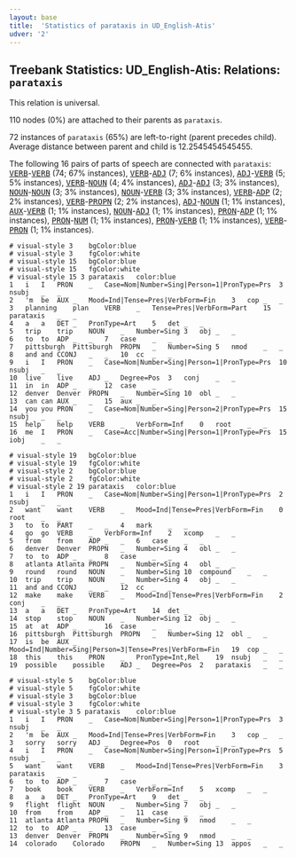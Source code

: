 ```yaml
---
layout: base
title:  'Statistics of parataxis in UD_English-Atis'
udver: '2'
---
```


## Treebank Statistics: UD_English-Atis: Relations: `parataxis`

This relation is universal.

110 nodes (0%) are attached to their parents as `parataxis`.

72 instances of `parataxis` (65%) are left-to-right (parent precedes child).
Average distance between parent and child is 12.2545454545455.

The following 16 pairs of parts of speech are connected with `parataxis`: <tt><a href="en_atis-pos-VERB.html">VERB</a></tt>-<tt><a href="en_atis-pos-VERB.html">VERB</a></tt> (74; 67% instances), <tt><a href="en_atis-pos-VERB.html">VERB</a></tt>-<tt><a href="en_atis-pos-ADJ.html">ADJ</a></tt> (7; 6% instances), <tt><a href="en_atis-pos-ADJ.html">ADJ</a></tt>-<tt><a href="en_atis-pos-VERB.html">VERB</a></tt> (5; 5% instances), <tt><a href="en_atis-pos-VERB.html">VERB</a></tt>-<tt><a href="en_atis-pos-NOUN.html">NOUN</a></tt> (4; 4% instances), <tt><a href="en_atis-pos-ADJ.html">ADJ</a></tt>-<tt><a href="en_atis-pos-ADJ.html">ADJ</a></tt> (3; 3% instances), <tt><a href="en_atis-pos-NOUN.html">NOUN</a></tt>-<tt><a href="en_atis-pos-NOUN.html">NOUN</a></tt> (3; 3% instances), <tt><a href="en_atis-pos-NOUN.html">NOUN</a></tt>-<tt><a href="en_atis-pos-VERB.html">VERB</a></tt> (3; 3% instances), <tt><a href="en_atis-pos-VERB.html">VERB</a></tt>-<tt><a href="en_atis-pos-ADP.html">ADP</a></tt> (2; 2% instances), <tt><a href="en_atis-pos-VERB.html">VERB</a></tt>-<tt><a href="en_atis-pos-PROPN.html">PROPN</a></tt> (2; 2% instances), <tt><a href="en_atis-pos-ADJ.html">ADJ</a></tt>-<tt><a href="en_atis-pos-NOUN.html">NOUN</a></tt> (1; 1% instances), <tt><a href="en_atis-pos-AUX.html">AUX</a></tt>-<tt><a href="en_atis-pos-VERB.html">VERB</a></tt> (1; 1% instances), <tt><a href="en_atis-pos-NOUN.html">NOUN</a></tt>-<tt><a href="en_atis-pos-ADJ.html">ADJ</a></tt> (1; 1% instances), <tt><a href="en_atis-pos-PRON.html">PRON</a></tt>-<tt><a href="en_atis-pos-ADP.html">ADP</a></tt> (1; 1% instances), <tt><a href="en_atis-pos-PRON.html">PRON</a></tt>-<tt><a href="en_atis-pos-NUM.html">NUM</a></tt> (1; 1% instances), <tt><a href="en_atis-pos-PRON.html">PRON</a></tt>-<tt><a href="en_atis-pos-VERB.html">VERB</a></tt> (1; 1% instances), <tt><a href="en_atis-pos-VERB.html">VERB</a></tt>-<tt><a href="en_atis-pos-PRON.html">PRON</a></tt> (1; 1% instances).


~~~ conllu
# visual-style 3	bgColor:blue
# visual-style 3	fgColor:white
# visual-style 15	bgColor:blue
# visual-style 15	fgColor:white
# visual-style 15 3 parataxis	color:blue
1	i	I	PRON	_	Case=Nom|Number=Sing|Person=1|PronType=Prs	3	nsubj	_	_
2	'm	be	AUX	_	Mood=Ind|Tense=Pres|VerbForm=Fin	3	cop	_	_
3	planning	plan	VERB	_	Tense=Pres|VerbForm=Part	15	parataxis	_	_
4	a	a	DET	_	PronType=Art	5	det	_	_
5	trip	trip	NOUN	_	Number=Sing	3	obj	_	_
6	to	to	ADP	_	_	7	case	_	_
7	pittsburgh	Pittsburgh	PROPN	_	Number=Sing	5	nmod	_	_
8	and	and	CCONJ	_	_	10	cc	_	_
9	i	I	PRON	_	Case=Nom|Number=Sing|Person=1|PronType=Prs	10	nsubj	_	_
10	live	live	ADJ	_	Degree=Pos	3	conj	_	_
11	in	in	ADP	_	_	12	case	_	_
12	denver	Denver	PROPN	_	Number=Sing	10	obl	_	_
13	can	can	AUX	_	_	15	aux	_	_
14	you	you	PRON	_	Case=Nom|Number=Sing|Person=2|PronType=Prs	15	nsubj	_	_
15	help	help	VERB	_	VerbForm=Inf	0	root	_	_
16	me	I	PRON	_	Case=Acc|Number=Sing|Person=1|PronType=Prs	15	iobj	_	_

~~~


~~~ conllu
# visual-style 19	bgColor:blue
# visual-style 19	fgColor:white
# visual-style 2	bgColor:blue
# visual-style 2	fgColor:white
# visual-style 2 19 parataxis	color:blue
1	i	I	PRON	_	Case=Nom|Number=Sing|Person=1|PronType=Prs	2	nsubj	_	_
2	want	want	VERB	_	Mood=Ind|Tense=Pres|VerbForm=Fin	0	root	_	_
3	to	to	PART	_	_	4	mark	_	_
4	go	go	VERB	_	VerbForm=Inf	2	xcomp	_	_
5	from	from	ADP	_	_	6	case	_	_
6	denver	Denver	PROPN	_	Number=Sing	4	obl	_	_
7	to	to	ADP	_	_	8	case	_	_
8	atlanta	Atlanta	PROPN	_	Number=Sing	4	obl	_	_
9	round	round	NOUN	_	Number=Sing	10	compound	_	_
10	trip	trip	NOUN	_	Number=Sing	4	obj	_	_
11	and	and	CCONJ	_	_	12	cc	_	_
12	make	make	VERB	_	Mood=Ind|Tense=Pres|VerbForm=Fin	2	conj	_	_
13	a	a	DET	_	PronType=Art	14	det	_	_
14	stop	stop	NOUN	_	Number=Sing	12	obj	_	_
15	at	at	ADP	_	_	16	case	_	_
16	pittsburgh	Pittsburgh	PROPN	_	Number=Sing	12	obl	_	_
17	is	be	AUX	_	Mood=Ind|Number=Sing|Person=3|Tense=Pres|VerbForm=Fin	19	cop	_	_
18	this	this	PRON	_	PronType=Int,Rel	19	nsubj	_	_
19	possible	possible	ADJ	_	Degree=Pos	2	parataxis	_	_

~~~


~~~ conllu
# visual-style 5	bgColor:blue
# visual-style 5	fgColor:white
# visual-style 3	bgColor:blue
# visual-style 3	fgColor:white
# visual-style 3 5 parataxis	color:blue
1	i	I	PRON	_	Case=Nom|Number=Sing|Person=1|PronType=Prs	3	nsubj	_	_
2	'm	be	AUX	_	Mood=Ind|Tense=Pres|VerbForm=Fin	3	cop	_	_
3	sorry	sorry	ADJ	_	Degree=Pos	0	root	_	_
4	i	I	PRON	_	Case=Nom|Number=Sing|Person=1|PronType=Prs	5	nsubj	_	_
5	want	want	VERB	_	Mood=Ind|Tense=Pres|VerbForm=Fin	3	parataxis	_	_
6	to	to	ADP	_	_	7	case	_	_
7	book	book	VERB	_	VerbForm=Inf	5	xcomp	_	_
8	a	a	DET	_	PronType=Art	9	det	_	_
9	flight	flight	NOUN	_	Number=Sing	7	obj	_	_
10	from	from	ADP	_	_	11	case	_	_
11	atlanta	Atlanta	PROPN	_	Number=Sing	9	nmod	_	_
12	to	to	ADP	_	_	13	case	_	_
13	denver	Denver	PROPN	_	Number=Sing	9	nmod	_	_
14	colorado	Colorado	PROPN	_	Number=Sing	13	appos	_	_

~~~


